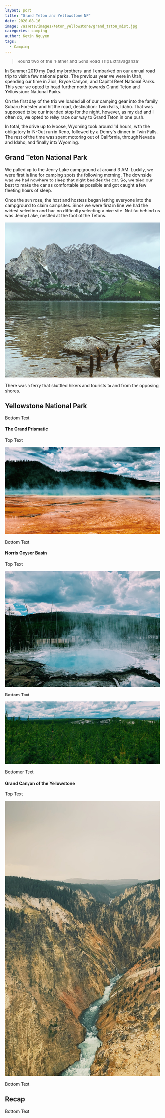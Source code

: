 ```yaml
---
layout: post
title: "Grand Teton and Yellowstone NP"
date: 2020-08-16
image: /assets/images/teton_yellowstone/grand_teton_mist.jpg
categories: camping
author: Kevin Nguyen
tags:
  - Camping
---
```


> Round two of the "Father and Sons Road Trip Extravaganza"

In Summer 2019 my Dad, my brothers, and I embarked on our annual road trip to visit a few national parks. The previous year we were in Utah, spending our time in Zion, Bryce Canyon, and Capitol Reef National Parks. This year we opted to head further north towards Grand Teton and Yellowstone National Parks.

On the first day of the trip we loaded all of our camping gear into the family Subaru Forester and hit the road, destination: Twin Falls, Idaho. That was supposed to be our intended stop for the night, however, as my dad and I often do, we opted to relay race our way to Grand Teton in one push.

In total, the drive up to Moose, Wyoming took around 14 hours, with the obligatory In-N-Out run in Reno, followed by a Denny's dinner in Twin Falls. The rest of the time was spent motoring out of California, through Nevada and Idaho, and finally into Wyoming.

## Grand Teton National Park

We pulled up to the Jenny Lake campground at around 3 AM. Luckily, we were first in line for camping spots the following morning. The downside was we had nowhere to sleep that night besides the car. So, we tried our best to make the car as comfortable as possible and got caught a few fleeting hours of sleep.

Once the sun rose, the host and hostess began letting everyone into the campground to claim campsites. Since we were first in line we had the widest selection and had no difficulty selecting a nice site. Not far behind us was Jenny Lake, nestled at the foot of the Tetons.

![Jenny Lake Side](/assets/images/teton_yellowstone/jenny_lake_side.jpg)

There was a ferry that shuttled hikers and tourists to and from the opposing shores.

## Yellowstone National Park

Bottom Text

#### The Grand Prismatic

Top Text

![The Grand Prismatic](/assets/images/teton_yellowstone/grand_prismatic.jpg#full)

Bottom Text

#### Norris Geyser Basin

Top Text

![Pool in Norris Geyser Basin](/assets/images/teton_yellowstone/norris_geyser_basin.jpg)

Bottom Text

![New Growth Forest](/assets/images/teton_yellowstone/new_growth.jpg#full)

Bottomer Text

#### Grand Canyon of the Yellowstone

Top Text

![Grand Cayon of the Yellowstone](/assets/images/teton_yellowstone/grand_canyon_of_the_yellowstone.jpg)

Bottom Text

## Recap

Bottom Text
